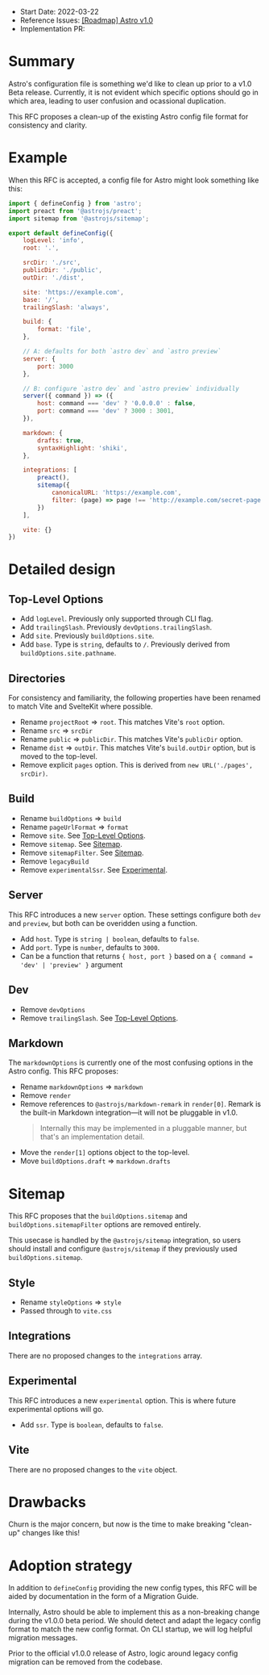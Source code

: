 - Start Date: 2022-03-22
- Reference Issues: [[Roadmap] Astro v1.0](https://github.com/withastro/rfcs/discussions/1)
- Implementation PR: <!-- leave empty -->

# Summary

Astro's configuration file is something we'd like to clean up prior to a v1.0 Beta release. Currently, it is not evident which specific options should go in which area, leading to user confusion and ocassional duplication.

This RFC proposes a clean-up of the existing Astro config file format for consistency and clarity.

# Example

When this RFC is accepted, a config file for Astro might look something like this:

```js
import { defineConfig } from 'astro';
import preact from '@astrojs/preact';
import sitemap from '@astrojs/sitemap';

export default defineConfig({
    logLevel: 'info',
    root: '.',

    srcDir: './src',
    publicDir: './public',
    outDir: './dist',

    site: 'https://example.com',
    base: '/',
    trailingSlash: 'always',

    build: {
        format: 'file',
    },

    // A: defaults for both `astro dev` and `astro preview`
    server: {
        port: 3000
    },

    // B: configure `astro dev` and `astro preview` individually
    server({ command }) => ({
        host: command === 'dev' ? '0.0.0.0' : false,
        port: command === 'dev' ? 3000 : 3001,
    }),

    markdown: {
        drafts: true,
        syntaxHighlight: 'shiki',
    },

    integrations: [
        preact(),
        sitemap({
            canonicalURL: 'https://example.com',
            filter: (page) => page !== 'http://example.com/secret-page')
        })
    ],

    vite: {}
})
```

# Detailed design

## Top-Level Options

- Add `logLevel`. Previously only supported through CLI flag.
- Add `trailingSlash`. Previously `devOptions.trailingSlash`.
- Add `site`. Previously `buildOptions.site`.
- Add `base`. Type is `string`, defaults to `/`. Previously derived from `buildOptions.site.pathname`.

## Directories

For consistency and familiarity, the following properties have been renamed to match Vite and SvelteKit where possible.

- Rename `projectRoot` => `root`. This matches Vite's `root` option.
- Rename `src` => `srcDir`
- Rename `public` => `publicDir`. This matches Vite's `publicDir` option.
- Rename `dist` => `outDir`. This matches Vite's `build.outDir` option, but is moved to the top-level.
- Remove explicit `pages` option. This is derived from `new URL('./pages', srcDir)`.

## Build

- Rename `buildOptions` => `build`
- Rename `pageUrlFormat` => `format`
- Remove `site`. See [Top-Level Options](#top-level-options).
- Remove `sitemap`. See [Sitemap](#sitemap).
- Remove `sitemapFilter`. See [Sitemap](#sitemap).
- Remove `legacyBuild`
- Remove `experimentalSsr`. See [Experimental](#experimental).

## Server

This RFC introduces a new `server` option. These settings configure both `dev` and `preview`, but both can be overidden using a function.

- Add `host`. Type is `string | boolean`, defaults to `false`.
- Add `port`. Type is `number`, defaults to `3000`.
- Can be a function that returns `{ host, port }` based on a `{ command = 'dev' | 'preview' }` argument

## Dev

- Remove `devOptions`
- Remove `trailingSlash`. See [Top-Level Options](#top-level-options).

## Markdown

The `markdownOptions` is currently one of the most confusing options in the Astro config.
This RFC proposes:

- Rename `markdownOptions` => `markdown`
- Remove `render`
- Remove references to `@astrojs/markdown-remark` in `render[0]`. Remark is the built-in Markdown integration—it will not be pluggable in v1.0.
  > Internally this may be implemented in a pluggable manner, but that's an implementation detail.
- Move the `render[1]` options object to the top-level.
- Move `buildOptions.draft` => `markdown.drafts`

# Sitemap

This RFC proposes that the `buildOptions.sitemap` and `buildOptions.sitemapFilter` options are removed entirely. 

This usecase is handled by the `@astrojs/sitemap` integration, so users should install and configure `@astrojs/sitemap` if they previously used `buildOptions.sitemap`.

## Style

- Rename `styleOptions` => `style`
- Passed through to `vite.css`

## Integrations

There are no proposed changes to the `integrations` array.

## Experimental

This RFC introduces a new `experimental` option. This is where future experimental options will go.

- Add `ssr`. Type is `boolean`, defaults to `false`.

## Vite

There are no proposed changes to the `vite` object.

# Drawbacks

Churn is the major concern, but now is the time to make breaking "clean-up" changes like this!

# Adoption strategy

In addition to `defineConfig` providing the new config types, this RFC will be aided by documentation in the form of a Migration Guide.

Internally, Astro should be able to implement this as a non-breaking change during the v1.0.0 beta period. We should detect and adapt the legacy config format to match the new config format. On CLI startup, we will log helpful migration messages.

Prior to the official v1.0.0 release of Astro, logic around legacy config migration can be removed from the codebase.

